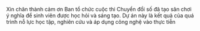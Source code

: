 Xin chân thành cảm ơn Ban tổ chức cuộc thi Chuyển đổi số đã tạo sân chơi ý nghĩa để sinh viên được học hỏi và sáng tạo. Dự án này là kết quả của quá trình nỗ lực học tập, nghiên cứu và áp dụng công nghệ vào thực tiễn
